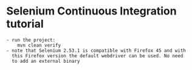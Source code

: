 # Selenium Continuous Integration tutorial
    - run the project:
        mvn clean verify
    - note that Selenium 2.53.1 is compatible with Firefox 45 and with 
      this Firefox version the default webdriver can be used. No need
      to add an external binary
    